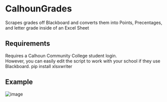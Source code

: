 # CalhounGrades
Scrapes grades off Blackboard and converts them into Points, Precentages, and letter grade inside of an Excel Sheet

## Requirements
Requires a Calhoun Community College student login. <br>
However, you can easily edit the script to work with your school if they use Blackboard.
pip install xlsxwriter

## Example
![image](https://github.com/TinsleyDevers/CalhounGrades/assets/75707609/4e1342f3-7558-4515-a7bc-deac17daeef0)
